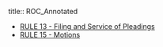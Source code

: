 title:: ROC_Annotated

- <a href="ROC_Annotated%2FRule 13">RULE 13 - Filing and Service of Pleadings</a>
- <a href="ROC_Annotated%2FRule 15">RULE 15 - Motions</a>